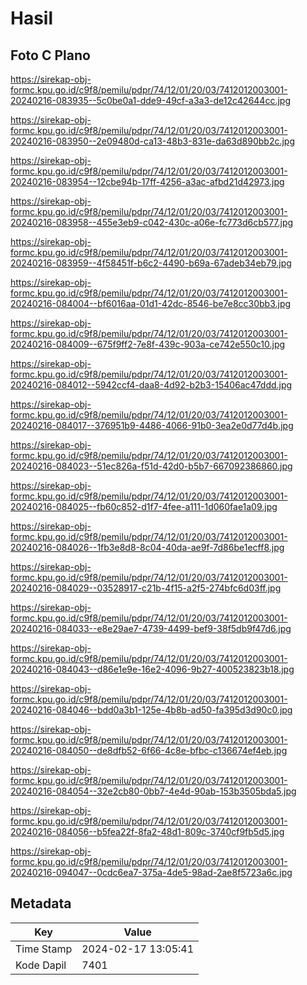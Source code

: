 # Hasil

## Foto C Plano

https://sirekap-obj-formc.kpu.go.id/c9f8/pemilu/pdpr/74/12/01/20/03/7412012003001-20240216-083935--5c0be0a1-dde9-49cf-a3a3-de12c42644cc.jpg

https://sirekap-obj-formc.kpu.go.id/c9f8/pemilu/pdpr/74/12/01/20/03/7412012003001-20240216-083950--2e09480d-ca13-48b3-831e-da63d890bb2c.jpg

https://sirekap-obj-formc.kpu.go.id/c9f8/pemilu/pdpr/74/12/01/20/03/7412012003001-20240216-083954--12cbe94b-17ff-4256-a3ac-afbd21d42973.jpg

https://sirekap-obj-formc.kpu.go.id/c9f8/pemilu/pdpr/74/12/01/20/03/7412012003001-20240216-083958--455e3eb9-c042-430c-a06e-fc773d6cb577.jpg

https://sirekap-obj-formc.kpu.go.id/c9f8/pemilu/pdpr/74/12/01/20/03/7412012003001-20240216-083959--4f58451f-b6c2-4490-b69a-67adeb34eb79.jpg

https://sirekap-obj-formc.kpu.go.id/c9f8/pemilu/pdpr/74/12/01/20/03/7412012003001-20240216-084004--bf6016aa-01d1-42dc-8546-be7e8cc30bb3.jpg

https://sirekap-obj-formc.kpu.go.id/c9f8/pemilu/pdpr/74/12/01/20/03/7412012003001-20240216-084009--675f9ff2-7e8f-439c-903a-ce742e550c10.jpg

https://sirekap-obj-formc.kpu.go.id/c9f8/pemilu/pdpr/74/12/01/20/03/7412012003001-20240216-084012--5942ccf4-daa8-4d92-b2b3-15406ac47ddd.jpg

https://sirekap-obj-formc.kpu.go.id/c9f8/pemilu/pdpr/74/12/01/20/03/7412012003001-20240216-084017--376951b9-4486-4066-91b0-3ea2e0d77d4b.jpg

https://sirekap-obj-formc.kpu.go.id/c9f8/pemilu/pdpr/74/12/01/20/03/7412012003001-20240216-084023--51ec826a-f51d-42d0-b5b7-667092386860.jpg

https://sirekap-obj-formc.kpu.go.id/c9f8/pemilu/pdpr/74/12/01/20/03/7412012003001-20240216-084025--fb60c852-d1f7-4fee-a111-1d060fae1a09.jpg

https://sirekap-obj-formc.kpu.go.id/c9f8/pemilu/pdpr/74/12/01/20/03/7412012003001-20240216-084026--1fb3e8d8-8c04-40da-ae9f-7d86be1ecff8.jpg

https://sirekap-obj-formc.kpu.go.id/c9f8/pemilu/pdpr/74/12/01/20/03/7412012003001-20240216-084029--03528917-c21b-4f15-a2f5-274bfc6d03ff.jpg

https://sirekap-obj-formc.kpu.go.id/c9f8/pemilu/pdpr/74/12/01/20/03/7412012003001-20240216-084033--e8e29ae7-4739-4499-bef9-38f5db9f47d6.jpg

https://sirekap-obj-formc.kpu.go.id/c9f8/pemilu/pdpr/74/12/01/20/03/7412012003001-20240216-084043--d86e1e9e-16e2-4096-9b27-400523823b18.jpg

https://sirekap-obj-formc.kpu.go.id/c9f8/pemilu/pdpr/74/12/01/20/03/7412012003001-20240216-084046--bdd0a3b1-125e-4b8b-ad50-fa395d3d90c0.jpg

https://sirekap-obj-formc.kpu.go.id/c9f8/pemilu/pdpr/74/12/01/20/03/7412012003001-20240216-084050--de8dfb52-6f66-4c8e-bfbc-c136674ef4eb.jpg

https://sirekap-obj-formc.kpu.go.id/c9f8/pemilu/pdpr/74/12/01/20/03/7412012003001-20240216-084054--32e2cb80-0bb7-4e4d-90ab-153b3505bda5.jpg

https://sirekap-obj-formc.kpu.go.id/c9f8/pemilu/pdpr/74/12/01/20/03/7412012003001-20240216-084056--b5fea22f-8fa2-48d1-809c-3740cf9fb5d5.jpg

https://sirekap-obj-formc.kpu.go.id/c9f8/pemilu/pdpr/74/12/01/20/03/7412012003001-20240216-094047--0cdc6ea7-375a-4de5-98ad-2ae8f5723a6c.jpg


## Metadata

| Key        | Value               |
| ---------- | ------------------- |
| Time Stamp | 2024-02-17 13:05:41 |
| Kode Dapil | 7401                |



